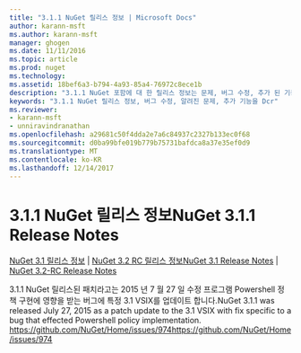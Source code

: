```yaml
---
title: "3.1.1 NuGet 릴리스 정보 | Microsoft Docs"
author: karann-msft
ms.author: karann-msft
manager: ghogen
ms.date: 11/11/2016
ms.topic: article
ms.prod: nuget
ms.technology: 
ms.assetid: 18bef6a3-b794-4a93-85a4-76972c8ece1b
description: "3.1.1 NuGet 포함에 대 한 릴리스 정보는 문제, 버그 수정, 추가 된 기능 및 Dcr 알려져 있습니다."
keywords: "3.1.1 NuGet 릴리스 정보, 버그 수정, 알려진 문제, 추가 기능을 Dcr"
ms.reviewer:
- karann-msft
- unniravindranathan
ms.openlocfilehash: a29681c50f4dda2e7a6c84937c2327b133ec0f68
ms.sourcegitcommit: d0ba99bfe019b779b75731bafdca8a37e35ef0d9
ms.translationtype: MT
ms.contentlocale: ko-KR
ms.lasthandoff: 12/14/2017
---
```

# <a name="nuget-311-release-notes"></a><span data-ttu-id="73c04-104">3.1.1 NuGet 릴리스 정보</span><span class="sxs-lookup"><span data-stu-id="73c04-104">NuGet 3.1.1 Release Notes</span></span>

<span data-ttu-id="73c04-105">[NuGet 3.1 릴리스 정보](../release-notes/nuget-3.1.md) | [NuGet 3.2 RC 릴리스 정보](../release-notes/nuget-3.2-RC.md)</span><span class="sxs-lookup"><span data-stu-id="73c04-105">[NuGet 3.1 Release Notes](../release-notes/nuget-3.1.md) | [NuGet 3.2-RC Release Notes](../release-notes/nuget-3.2-RC.md)</span></span>

<span data-ttu-id="73c04-106">3.1.1 NuGet 릴리스된 패치라고는 2015 년 7 월 27 일 수정 프로그램 Powershell 정책 구현에 영향을 받는 버그에 특정 3.1 VSIX를 업데이트 합니다.</span><span class="sxs-lookup"><span data-stu-id="73c04-106">NuGet 3.1.1 was released July 27, 2015 as a patch update to the 3.1 VSIX with fix specific to a bug that effected Powershell policy implementation.</span></span>
[<span data-ttu-id="73c04-107">https://github.com/NuGet/Home/issues/974</span><span class="sxs-lookup"><span data-stu-id="73c04-107">https://github.com/NuGet/Home/issues/974</span></span>](https://github.com/NuGet/Home/issues/974)